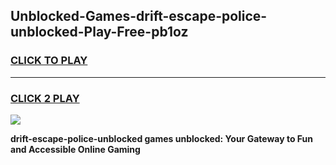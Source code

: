 
## Unblocked-Games-drift-escape-police-unblocked-Play-Free-pb1oz
<h3>
<a href="https://premium76.site?title=drift-escape-police-unblocked&ref=12A">CLICK TO PLAY</a></h3>
<hr>

<h3>
<a href="https://premium76.site?title=drift-escape-police-unblocked&ref=12A">CLICK 2 PLAY</a>
  
</h3>

<a href="https://premium76.site?title=drift-escape-police-unblocked&ref=12A"><img src="https://clearcache.store/games.png"></a>


**drift-escape-police-unblocked games unblocked: Your Gateway to Fun and Accessible Online Gaming**
